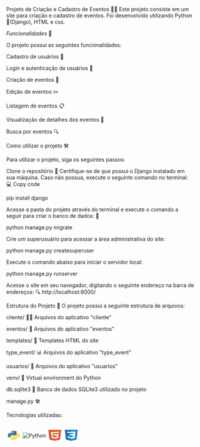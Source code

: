 Projeto de Criação e Cadastro de Eventos 🎉📅
Este projeto consiste em um site para criação e cadastro de eventos. Foi desenvolvido utilizando  Python 🐍(Django), HTML e css.

_Funcionalidades_ 🚀

O projeto possui as seguintes funcionalidades:

Cadastro de usuários 👤

Login e autenticação de usuários 🔐

Criação de eventos 📝

Edição de eventos ✏️

Listagem de eventos 📋

Visualização de detalhes dos eventos 🤔

Busca por eventos 🔍

Como utilizar o projeto 🛠️

Para utilizar o projeto, siga os seguintes passos:

Clone o repositório 📂
Certifique-se de que possui o Django instalado em sua máquina. Caso não possua, execute o seguinte comando no terminal: 💻
Copy code

pip install django

Acesse a pasta do projeto através do terminal e execute o comando a seguir para criar o banco de dados: 💾

python manage.py migrate

Crie um superusuário para acessar a área administrativa do site: 

python manage.py createsuperuser

Execute o comando abaixo para iniciar o servidor local: 

python manage.py runserver

Acesse o site em seu navegador, digitando o seguinte endereço na barra de endereços: 🔍
http://localhost:8000/

Estrutura do Projeto 📁
O projeto possui a seguinte estrutura de arquivos:

cliente/ 🧑‍💼
Arquivos do aplicativo "cliente"

eventos/ 📅
Arquivos do aplicativo "eventos"

templates/ 📝
Templates HTML do site

type_event/ 📊
Arquivos do aplicativo "type_event"

usuarios/ 👤
Arquivos do aplicativo "usuarios"

venv/ 🐍
Virtual environment do Python

db.sqlite3 💾
Banco de dados SQLite3 utilizado no projeto

manage.py 🛠️




Tecnologias utilizadas: 

<div style="display: inline_block"><br>
  <img align="center" alt="Python" height="30" width="40" src="https://raw.githubusercontent.com/devicons/devicon/master/icons/python/python-original.svg">
  <img align="center" alt="Python" height="30" width="40" src="https://cdn.jsdelivr.net/gh/devicons/devicon/icons/django/django-plain.svg" />
  <img align="center" alt="HTML5" height="30" width="40" src="https://raw.githubusercontent.com/devicons/devicon/master/icons/html5/html5-original.svg">
  <img align="center" alt="CSS3" height="30" width="40" src="https://raw.githubusercontent.com/devicons/devicon/master/icons/css3/css3-original.svg">
</div>
